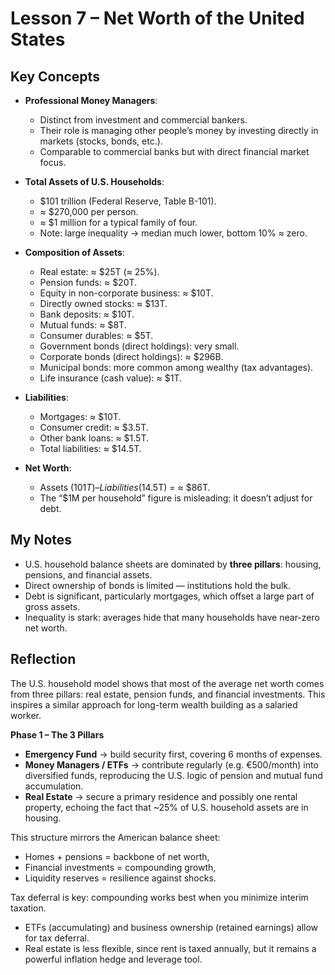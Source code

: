 # Lesson 7 – Net Worth of the United States

## Key Concepts
- **Professional Money Managers**:  
  - Distinct from investment and commercial bankers.  
  - Their role is managing other people’s money by investing directly in markets (stocks, bonds, etc.).  
  - Comparable to commercial banks but with direct financial market focus.  

- **Total Assets of U.S. Households**:  
  - $101 trillion (Federal Reserve, Table B-101).  
  - ≈ $270,000 per person.  
  - ≈ $1 million for a typical family of four.  
  - Note: large inequality → median much lower, bottom 10% ≈ zero.  

- **Composition of Assets**:  
  - Real estate: ≈ $25T (≈ 25%).  
  - Pension funds: ≈ $20T.  
  - Equity in non-corporate business: ≈ $10T.  
  - Directly owned stocks: ≈ $13T.  
  - Bank deposits: ≈ $10T.  
  - Mutual funds: ≈ $8T.  
  - Consumer durables: ≈ $5T.  
  - Government bonds (direct holdings): very small.  
  - Corporate bonds (direct holdings): ≈ $296B.  
  - Municipal bonds: more common among wealthy (tax advantages).  
  - Life insurance (cash value): ≈ $1T.  

- **Liabilities**:  
  - Mortgages: ≈ $10T.  
  - Consumer credit: ≈ $3.5T.  
  - Other bank loans: ≈ $1.5T.  
  - Total liabilities: ≈ $14.5T.  

- **Net Worth**:  
  - Assets ($101T) – Liabilities ($14.5T) = ≈ $86T.  
  - The “$1M per household” figure is misleading: it doesn’t adjust for debt.  

## My Notes
- U.S. household balance sheets are dominated by **three pillars**: housing, pensions, and financial assets.  
- Direct ownership of bonds is limited — institutions hold the bulk.  
- Debt is significant, particularly mortgages, which offset a large part of gross assets.  
- Inequality is stark: averages hide that many households have near-zero net worth.  

## Reflection
The U.S. household model shows that most of the average net worth comes from three pillars: real estate, pension funds, and financial investments. This inspires a similar approach for long-term wealth building as a salaried worker.  

**Phase 1 – The 3 Pillars**  
- **Emergency Fund** → build security first, covering 6 months of expenses.  
- **Money Managers / ETFs** → contribute regularly (e.g. €500/month) into diversified funds, reproducing the U.S. logic of pension and mutual fund accumulation.  
- **Real Estate** → secure a primary residence and possibly one rental property, echoing the fact that ~25% of U.S. household assets are in housing.  

This structure mirrors the American balance sheet:  
- Homes + pensions = backbone of net worth,  
- Financial investments = compounding growth,  
- Liquidity reserves = resilience against shocks.  

Tax deferral is key: compounding works best when you minimize interim taxation.  

- ETFs (accumulating) and business ownership (retained earnings) allow for tax deferral.  
- Real estate is less flexible, since rent is taxed annually, but it remains a powerful inflation hedge and leverage tool.

